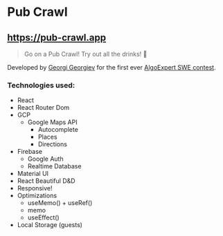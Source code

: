 # Pub Crawl

## https://pub-crawl.app

> Go on a Pub Crawl! Try out all the drinks! 🍻

Developed by [Georgi Georgiev](https://github.com/ggeorgievx) for the first ever
[AlgoExpert SWE contest](https://www.youtube.com/watch?v=KVyMIEwI7uw).

### Technologies used:

* React
* React Router Dom
* GCP
	* Google Maps API
		* Autocomplete
		* Places
		* Directions
* Firebase
	* Google Auth
	* Realtime Database
* Material UI
* React Beautiful D&D
* Responsive!
* Optimizations
	* useMemo() + useRef()
	* memo
	* useEffect()
* Local Storage (guests)
